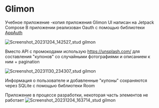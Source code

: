 # Glimon

Учебное приложение -копия приложения Glimon
UI написан на Jetpack Compose
В приложении реализован Oauth с помощью библиотеки [AppAuth](https://appauth.io/)

![Screenshot_20231204_142527_stud gilmon](https://github.com/GordienkoRoman/Glimon/assets/44196911/0067db92-09b9-46f7-89c2-910783288b75)

Вместо API с промокодами использую https://unsplash.com/ для составления "купонов" со случайными фотографиями и описанием к ним + pagination

![Screenshot_20231130_234307_stud gilmon](https://github.com/GordienkoRoman/Glimon/assets/44196911/ac5a3801-6413-4c98-9861-fa90ff503c18)

Информация о пользователе и добавленные "купоны" сохраняются через SQLite с помощью библиотеки Room

Приложение в процессе разработки, некоторая часть элементов не работает
![Screenshot_20231204_163714_stud gilmon](https://github.com/GordienkoRoman/Glimon/assets/44196911/a47118ac-591d-4343-92a3-11daf3f9ff49)
